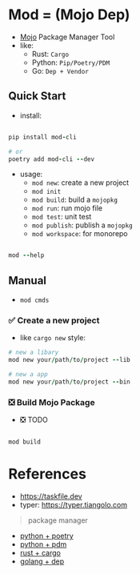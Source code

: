 # Mod = (Mojo Dep)

- [Mojo](https://docs.modular.com/mojo/) Package Manager Tool
- like:
    - Rust: `Cargo`
    - Python: `Pip/Poetry/PDM`
    - Go: `Dep + Vendor`

## Quick Start

- install:

```ruby

pip install mod-cli

# or
poetry add mod-cli --dev

```

- usage:
    - `mod new`: create a new project
    - `mod init`
    - `mod build`: build a `mojopkg`
    - `mod run`: run mojo file
    - `mod test`: unit test
    - `mod publish`: publish a `mojopkg`
    - `mod workspace`: for monorepo

```ruby

mod --help


```

## Manual

- `mod cmds`

### ✅ Create a new project

- like `cargo new` style:

```ruby
# new a libary
mod new your/path/to/project --lib

# new a app
mod new your/path/to/project --bin
```

### ❎ Build Mojo Package

- ❎ TODO

```ruby

mod build

```

# References

- https://taskfile.dev
- typer: https://typer.tiangolo.com

> package manager

- [python + poetry](https://python-poetry.org/)
- [python + pdm](https://pdm-project.org/latest/)
- [rust + cargo](https://doc.rust-lang.org/cargo/)
- [golang + dep](https://github.com/golang/dep)